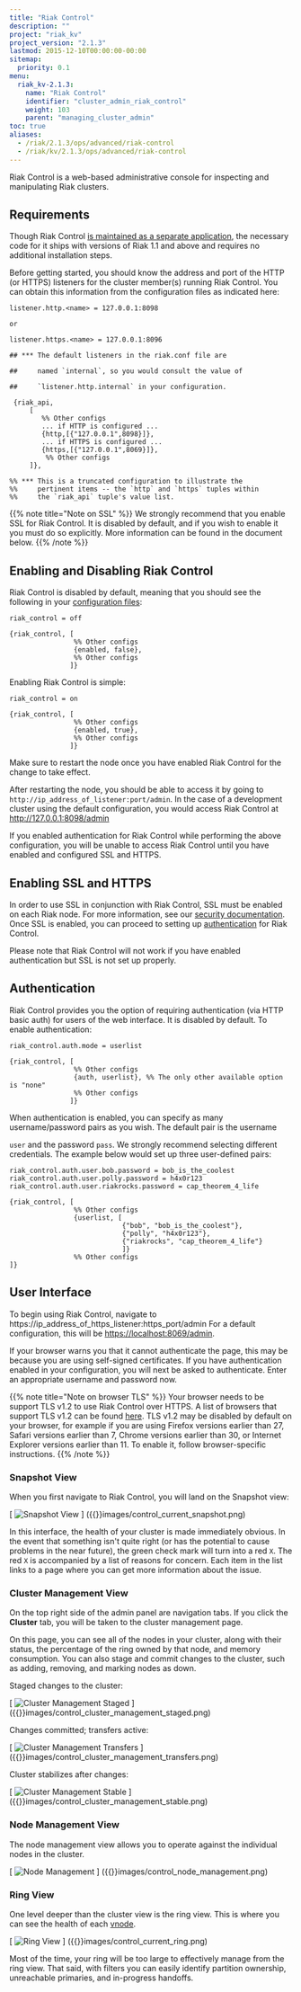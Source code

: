 ```yaml
---
title: "Riak Control"
description: ""
project: "riak_kv"
project_version: "2.1.3"
lastmod: 2015-12-10T00:00:00-00:00
sitemap:
  priority: 0.1
menu:
  riak_kv-2.1.3:
    name: "Riak Control"
    identifier: "cluster_admin_riak_control"
    weight: 103
    parent: "managing_cluster_admin"
toc: true
aliases:
  - /riak/2.1.3/ops/advanced/riak-control
  - /riak/kv/2.1.3/ops/advanced/riak-control
---
```


[config reference]: {{<baseurl>}}riak/kv/2.1.3/configuring/reference

Riak Control is a web-based administrative console for inspecting and
manipulating Riak clusters.

## Requirements

Though Riak Control [is maintained as a separate application](https://github.com/basho/riak_control), the necessary code for it ships with versions of Riak 1.1 and above and requires no additional installation steps.

Before getting started, you should know the address and port of the HTTP (or
HTTPS) listeners for the cluster member(s) running Riak Control.  You can obtain
this information from the configuration files as indicated here:

```riakconf
listener.http.<name> = 127.0.0.1:8098

or

listener.https.<name> = 127.0.0.1:8096

## *** The default listeners in the riak.conf file are

##     named `internal`, so you would consult the value of

##     `listener.http.internal` in your configuration.

```

```appconfig
 {riak_api,
     [
        %% Other configs
        ... if HTTP is configured ...
        {http,[{"127.0.0.1",8098}]},
        ... if HTTPS is configured ...
        {https,[{"127.0.0.1",8069}]},
         %% Other configs
     ]},

%% *** This is a truncated configuration to illustrate the
%%     pertinent items -- the `http` and `https` tuples within
%%     the `riak_api` tuple's value list.
```

{{% note title="Note on SSL" %}}
We strongly recommend that you enable SSL for Riak Control. It is disabled by
default, and if you wish to enable it you must do so explicitly. More
information can be found in the document below.
{{% /note %}}

## Enabling and Disabling Riak Control

Riak Control is disabled by default, meaning that you should see the
following in your [configuration files][config reference]:

```riakconf
riak_control = off
```

```appconfig
{riak_control, [
                %% Other configs
                {enabled, false},
                %% Other configs
               ]}
```

Enabling Riak Control is simple:

```riakconf
riak_control = on
```

```appconfig
{riak_control, [
                %% Other configs
                {enabled, true},
                %% Other configs
               ]}
```

Make sure to restart the node once you have enabled Riak Control for the
change to take effect.

After restarting the node, you should be able to access it by going
to `http://ip_address_of_listener:port/admin`. In the case of a development
cluster using the default configuration, you would access Riak Control at
<http://127.0.0.1:8098/admin></a>

If you enabled authentication for Riak Control while performing the above
configuration, you will be unable to access Riak Control until you have enabled
and configured SSL and HTTPS.

## Enabling SSL and HTTPS

In order to use SSL in conjunction with Riak Control, SSL must be
enabled on each Riak node. For more information, see our [security documentation]({{<baseurl>}}riak/kv/2.1.3/using/security/basics#enabling-ssl). Once SSL is enabled, you can proceed to setting up [authentication](#authentication) for Riak Control.

Please note that Riak Control will not work if you have enabled
authentication but SSL is not set up properly.

## Authentication

Riak Control provides you the option of requiring authentication (via
HTTP basic auth) for users of the web interface. It is disabled by
default. To enable authentication:

```riakconf
riak_control.auth.mode = userlist
```

```appconfig
{riak_control, [
                %% Other configs
                {auth, userlist}, %% The only other available option is "none"
                %% Other configs
               ]}
```

When authentication is enabled, you can specify as many
username/password pairs as you wish. The default pair is the username

`user` and the password `pass`. We strongly recommend selecting
different credentials. The example below would set up three user-defined
pairs:

```riakconf
riak_control.auth.user.bob.password = bob_is_the_coolest
riak_control.auth.user.polly.password = h4x0r123
riak_control.auth.user.riakrocks.password = cap_theorem_4_life
```

```appconfig
{riak_control, [
                %% Other configs
                {userlist, [
                            {"bob", "bob_is_the_coolest"},
                            {"polly", "h4x0r123"},
                            {"riakrocks", "cap_theorem_4_life"}
                            ]}
                %% Other configs
]}
```

## User Interface

To begin using Riak Control, navigate to https://ip_address_of_https_listener:https_port/admin
For a default configuration, this will be <https://localhost:8069/admin>.

If your browser warns you that it cannot authenticate the page, this may
be because you are using self-signed certificates. If you have
authentication enabled in your configuration, you will next be asked to
authenticate. Enter an appropriate username and password now.

{{% note title="Note on browser TLS" %}}
Your browser needs to be support TLS v1.2 to use Riak Control over HTTPS. A
list of browsers that support TLS v1.2 can be found
[here](https://en.wikipedia.org/wiki/Transport_Layer_Security#Web_browsers).
TLS v1.2 may be disabled by default on your browser, for example if you are
using Firefox versions earlier than 27, Safari versions earlier than 7, Chrome
versions earlier than 30, or Internet Explorer versions earlier than 11.  To
enable it, follow browser-specific instructions.
{{% /note %}}

### Snapshot View

When you first navigate to Riak Control, you will land on the Snapshot
view:

[ ![Snapshot View]({{<baseurl>}}images/control_current_snapshot.png) ] ({{<baseurl>}}images/control_current_snapshot.png)

In this interface, the health of your cluster is made immediately
obvious. In the event that something isn't quite right (or has the
potential to cause problems in the near future), the green check mark
will turn into a red `X`. The red `X` is accompanied by a list of
reasons for concern. Each item in the list links to a page where you can
get more information about the issue.

### Cluster Management View

On the top right side of the admin panel are navigation tabs. If you
click the **Cluster** tab, you will be taken to the cluster management
page.

On this page, you can see all of the nodes in your cluster, along with
their status, the percentage of the ring owned by that node, and memory
consumption. You can also stage and commit changes to the cluster, such
as adding, removing, and marking nodes as down.

Staged changes to the cluster:

[ ![Cluster Management Staged]({{<baseurl>}}images/control_cluster_management_staged.png) ] ({{<baseurl>}}images/control_cluster_management_staged.png)

Changes committed; transfers active:

[ ![Cluster Management Transfers]({{<baseurl>}}images/control_cluster_management_transfers.png) ] ({{<baseurl>}}images/control_cluster_management_transfers.png)

Cluster stabilizes after changes:

[ ![Cluster Management Stable]({{<baseurl>}}images/control_cluster_management_stable.png) ] ({{<baseurl>}}images/control_cluster_management_stable.png)

### Node Management View

The node management view allows you to operate against the individual
nodes in the cluster.

[ ![Node Management]({{<baseurl>}}images/control_node_management.png) ] ({{<baseurl>}}images/control_node_management.png)

### Ring View

One level deeper than the cluster view is the ring view. This is where you can
see the health of each [vnode]({{<baseurl>}}riak/kv/2.1.3/learn/glossary/#vnode).

[ ![Ring View]({{<baseurl>}}images/control_current_ring.png) ] ({{<baseurl>}}images/control_current_ring.png)

Most of the time, your ring will be too large to effectively manage from
the ring view. That said, with filters you can easily identify partition
ownership, unreachable primaries, and in-progress handoffs.
